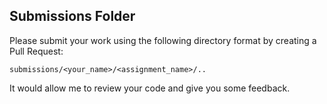 ## Submissions Folder

Please submit your work using the following directory format by creating a Pull Request:

`submissions/<your_name>/<assignment_name>/..`

It would allow me to review your code and give you some feedback.